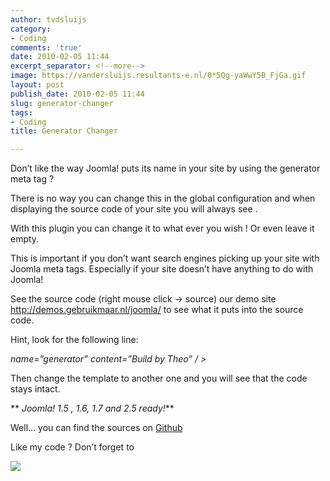 ```yaml
---
author: tvdsluijs
category:
- Coding
comments: 'true'
date: 2010-02-05 11:44
excerpt_separator: <!--more-->
image: https://vandersluijs.resultants-e.nl/0*5Qg-yaWwY5B_FjGa.gif
layout: post
publish_date: 2010-02-05 11:44
slug: generator-changer
tags:
- Coding
title: Generator Changer

---
```

Don’t like the way Joomla! puts its name in your site by using the generator
meta tag ?  
  
There is no way you can change this in the global configuration and when
displaying the source code of your site you will always see .  
  
With this plugin you can change it to what ever you wish ! Or even leave it
empty.  
  
This is important if you don’t want search engines picking up your site with
Joomla meta tags. Especially if your site doesn’t have anything to do with
Joomla!  
  
See the source code (right mouse click -> source) our demo site
<http://demos.gebruikmaar.nl/joomla/> to see what it puts into the source
code.  
  
Hint, look for the following line:  
  
 _name=”generator” content=”Build by Theo” / >_  
  
Then change the template to another one and you will see that the code stays
intact.  
  
 ** _Joomla! 1.5 , 1.6, 1.7 and 2.5 ready!_**  
  
Well… you can find the sources on
[Github](https://github.com/tvdsluijs/Remove-Joomla-Generator-MetaKey/tree/)  
  
Like my code ? Don’t forget to

![](https://vandersluijs.resultants-e.nl/0*5Qg-yaWwY5B_FjGa.gif)


